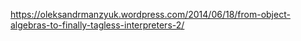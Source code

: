 https://oleksandrmanzyuk.wordpress.com/2014/06/18/from-object-algebras-to-finally-tagless-interpreters-2/
